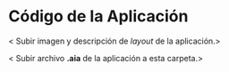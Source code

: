 # Código de la Aplicación

< Subir imagen y descripción de _layout_ de la aplicación.>

< Subir archivo **.aia** de la aplicación a esta carpeta.>


